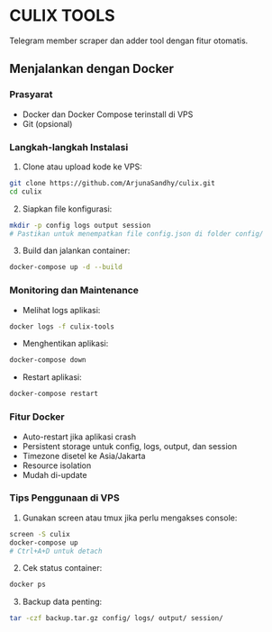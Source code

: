 # CULIX TOOLS

Telegram member scraper dan adder tool dengan fitur otomatis.

## Menjalankan dengan Docker

### Prasyarat
- Docker dan Docker Compose terinstall di VPS
- Git (opsional)

### Langkah-langkah Instalasi

1. Clone atau upload kode ke VPS:
```bash
git clone https://github.com/ArjunaSandhy/culix.git
cd culix
```

2. Siapkan file konfigurasi:
```bash
mkdir -p config logs output session
# Pastikan untuk menempatkan file config.json di folder config/
```

3. Build dan jalankan container:
```bash
docker-compose up -d --build
```

### Monitoring dan Maintenance

- Melihat logs aplikasi:
```bash
docker logs -f culix-tools
```

- Menghentikan aplikasi:
```bash
docker-compose down
```

- Restart aplikasi:
```bash
docker-compose restart
```

### Fitur Docker

- Auto-restart jika aplikasi crash
- Persistent storage untuk config, logs, output, dan session
- Timezone disetel ke Asia/Jakarta
- Resource isolation
- Mudah di-update

### Tips Penggunaan di VPS

1. Gunakan screen atau tmux jika perlu mengakses console:
```bash
screen -S culix
docker-compose up
# Ctrl+A+D untuk detach
```

2. Cek status container:
```bash
docker ps
```

3. Backup data penting:
```bash
tar -czf backup.tar.gz config/ logs/ output/ session/
``` 
